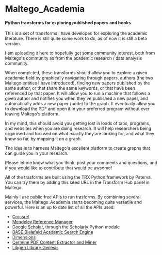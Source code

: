 # Maltego_Academia

#### Python transforms for exploring published papers and books


This is a set of transforms I have developed for exploring the academic literature. There is still quite some work to do, as of now it is still a beta version.


I am uploading it here to hopefully get some community interest, both from Maltego's community as from the academic research / data analysis community.

When completed, these transforms should allow you to explore a given academic field by graphically navigating through papers, authors (the two Maltego entities I have introduced), finding new papers published by the same author, or that share the same keywords, or that have been referenced by that paper. It will allow you to run a machine that follows a given author and notifies you when they've published a new paper, and automatically adds a new paper (node) to the graph. It eventually allow you to download the PDF and open it in your preferred program without ever leaving Maltego's platform.

In my mind, this should avoid you getting lost in loads of tabs, programs, and websites when you are doing research. It will help researchers being organised and focused on what exactly they are looking for, and what they know so far, by mapping it on a graph.

The idea is to harness Maltego's excellent platform to create graphs that can guide you in your research. 


Please let me know what you think, post your comments and questions, and if you would like to contribute that would be awsome! 

All of the trasforms are built using the TRX Python framework by Paterva. You can try them by adding this seed URL in the Transform Hub panel in Maltego.








Mainly I use public free APIs to run trasforms. By combining several services, the Maltego_Academia starts becoming quite versatile and powerful. Here is an up to date list of all the APIs used:

- [Crossref](https://www.crossref.org/)
- [Mendeley Reference Manager](https://www.mendeley.com/)
- [Google Scholar](https://scholar.google.com/), through the [Scholarly](https://pypi.org/project/scholarly/) Python module
- [BASE Bielefeld Academic Search Engine](https://www.base-search.net/about/en/)
- [Dimensions](https://www.dimensions.ai/)
- [Cermine PDF Content Extractor and Miner](http://cermine.ceon.pl/index.html)
- [Libgen Library Genesis](http://libgen.io)

